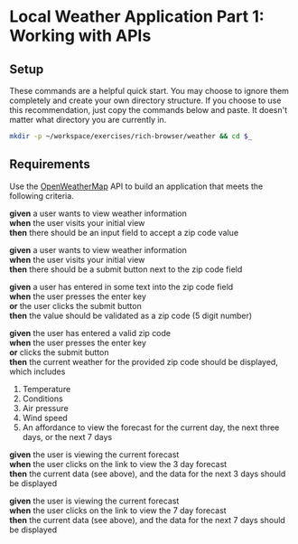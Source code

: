 # Local Weather Application Part 1: Working with APIs

## Setup

These commands are a helpful quick start. You may choose to ignore them completely and create your own directory structure. If you choose to use this recommendation, just copy the commands below and paste. It doesn't matter what directory you are currently in.

```bash
mkdir -p ~/workspace/exercises/rich-browser/weather && cd $_
```

## Requirements

Use the [OpenWeatherMap](http://openweathermap.org/API) API to build an application that meets the following criteria.

**given** a user wants to view weather information<br/>
**when** the user visits your initial view<br/>
**then** there should be an input field to accept a zip code value

**given** a user wants to view weather information<br/>
**when** the user visits your initial view<br/>
**then** there should be a submit button next to the zip code field

**given** a user has entered in some text into the zip code field<br/>
**when** the user presses the enter key<br/>
**or** the user clicks the submit button<br/>
**then** the value should be validated as a zip code (5 digit number)

**given** the user has entered a valid zip code<br/>
**when** the user presses the enter key<br/>
**or** clicks the submit button<br/>
**then** the current weather for the provided zip code should be displayed, which includes

1. Temperature
1. Conditions
1. Air pressure
1. Wind speed
1. An affordance to view the forecast for the current day, the next three days, or the next 7 days

**given** the user is viewing the current forecast<br/>
**when** the user clicks on the link to view the 3 day forecast<br/>
**then** the current data (see above), and the data for the next 3 days should be displayed

**given** the user is viewing the current forecast<br/>
**when** the user clicks on the link to view the 7 day forecast<br/>
**then** the current data (see above), and the data for the next 7 days should be displayed